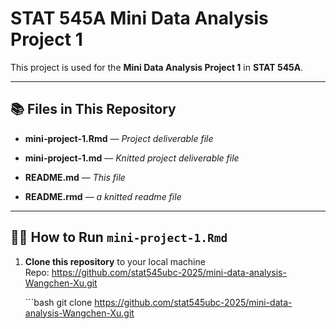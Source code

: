 STAT 545A Mini Data Analysis Project 1
================

This project is used for the **Mini Data Analysis Project 1** in **STAT
545A**.

------------------------------------------------------------------------

## 📚 **Files in This Repository**

- **mini-project-1.Rmd** — *Project deliverable file*

- **mini-project-1.md** — *Knitted project deliverable file*

- **README.md** — *This file*

- **README.rmd** — *a knitted readme file*

------------------------------------------------------------------------

## 🏃‍♂️ How to Run `mini-project-1.Rmd`

1.  **Clone this repository** to your local machine  
    Repo:
    <https://github.com/stat545ubc-2025/mini-data-analysis-Wangchen-Xu.git>

    \`\`\`bash git clone
    <https://github.com/stat545ubc-2025/mini-data-analysis-Wangchen-Xu.git>
